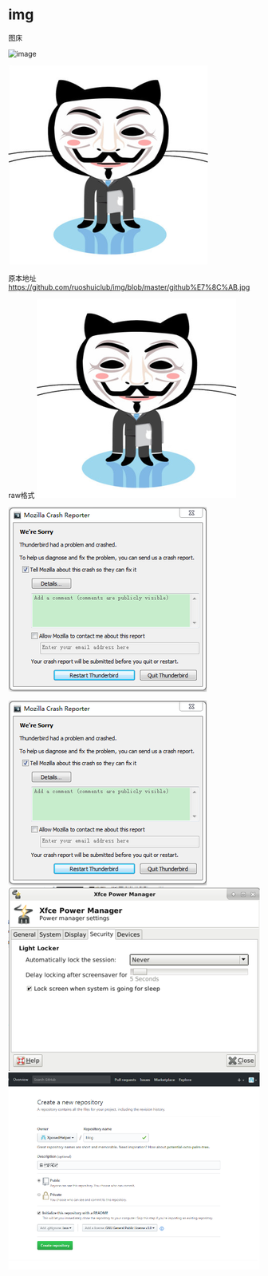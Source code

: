 # img
图床

![image](https://github.com/ruoshuiclub//raw/master/img/github猫.jpg)

![image](https://raw.githubusercontent.com/ruoshuiclub/img/master/github%E7%8C%AB.jpg)

原本地址 https://github.com/ruoshuiclub/img/blob/master/github%E7%8C%AB.jpg

raw格式
![image](https://raw.githubusercontent.com/ruoshuiclub/img/master/github%E7%8C%AB.jpg)

![image](https://raw.githubusercontent.com/ruoshuiclub/img/master/2017-11-02_163209.png)


![image](https://raw.githubusercontent.com/ruoshuiclub/img/master/2017-11-02_163209.png)
![image](https://raw.githubusercontent.com/ruoshuiclub/img/master/2017-11-03_173349.png)
![image](https://raw.githubusercontent.com/ruoshuiclub/img/master/2017-11-05_211427.png)
